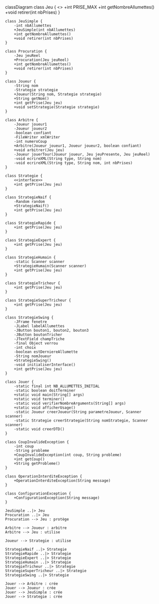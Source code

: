 classDiagram
    class Jeu {
        <<interface>>
        +int PRISE_MAX
        +int getNombreAllumettes()
        +void retirer(int nbPrises)
    }
    
    class JeuSimple {
        -int nbAllumettes
        +JeuSimple(int nbAllumettes)
        +int getNombreAllumettes()
        +void retirer(int nbPrises)
    }
    
    class Procuration {
        -Jeu jeuReel
        +Procuration(Jeu jeuReel)
        +int getNombreAllumettes()
        +void retirer(int nbPrises)
    }
    
    class Joueur {
        -String nom
        -Strategie strategie
        +Joueur(String nom, Strategie strategie)
        +String getNom()
        +int getPrise(Jeu jeu)
        +void setStrategie(Strategie strategie)
    }
    
    class Arbitre {
        -Joueur joueur1
        -Joueur joueur2
        -boolean confiant
        -FileWriter xmlWriter
        -int numeroCoup
        +Arbitre(Joueur joueur1, Joueur joueur2, boolean confiant)
        +void arbitrer(Jeu jeu)
        -Joueur jouerTour(Joueur joueur, Jeu jeuPresente, Jeu jeuReel)
        -void ecrireXML(String type, String nom)
        -void ecrireXML(String type, String nom, int nbPrises)
    }
    
    class Strategie {
        <<interface>>
        +int getPrise(Jeu jeu)
    }
    
    class StrategieNaif {
        -Random random
        +StrategieNaif()
        +int getPrise(Jeu jeu)
    }
    
    class StrategieRapide {
        +int getPrise(Jeu jeu)
    }
    
    class StrategieExpert {
        +int getPrise(Jeu jeu)
    }
    
    class StrategieHumain {
        -static Scanner scanner
        +StrategieHumain(Scanner scanner)
        +int getPrise(Jeu jeu)
    }
    
    class StrategieTricheur {
        +int getPrise(Jeu jeu)
    }
    
    class StrategieSuperTricheur {
        +int getPrise(Jeu jeu)
    }
    
    class StrategieSwing {
        -JFrame fenetre
        -JLabel labelAllumettes
        -JButton bouton1, bouton2, bouton3
        -JButton boutonTricher
        -JTextField champTriche
        -final Object verrou
        -int choix
        -boolean estDerniereAllumette
        -String nomJoueur
        +StrategieSwing()
        -void initialiserInterface()
        +int getPrise(Jeu jeu)
    }
    
    class Jouer {
        -static final int NB_ALLUMETTES_INITIAL
        -static boolean doitTerminer
        +static void main(String[] args)
        +static void terminer()
        -static void verifierNombreArguments(String[] args)
        +static void afficherUsage()
        -static Joueur creerJoueur(String parametreJoueur, Scanner scanner)
        -static Strategie creerStrategie(String nomStrategie, Scanner scanner)
        -static void creerDTD()
    }
    
    class CoupInvalideException {
        -int coup
        -String probleme
        +CoupInvalideException(int coup, String probleme)
        +int getCoup()
        +String getProbleme()
    }
    
    class OperationInterditeException {
        +OperationInterditeException(String message)
    }
    
    class ConfigurationException {
        +ConfigurationException(String message)
    }
    
    JeuSimple ..|> Jeu
    Procuration ..|> Jeu
    Procuration --> Jeu : protège
    
    Arbitre --> Joueur : arbitre
    Arbitre --> Jeu : utilise
    
    Joueur --> Strategie : utilise
    
    StrategieNaif ..|> Strategie
    StrategieRapide ..|> Strategie
    StrategieExpert ..|> Strategie
    StrategieHumain ..|> Strategie
    StrategieTricheur ..|> Strategie
    StrategieSuperTricheur ..|> Strategie
    StrategieSwing ..|> Strategie
    
    Jouer --> Arbitre : crée
    Jouer --> Joueur : crée
    Jouer --> JeuSimple : crée
    Jouer --> Strategie : crée